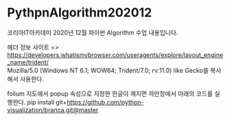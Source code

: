# PythpnAlgorithm202012
코리아IT아카데미 2020년 12월 파이썬 Algorithm 수업 내용입니다.  

헤더 정보 사이트 => https://developers.whatismybrowser.com/useragents/explore/layout_engine_name/trident/  
Mozilla/5.0 (Windows NT 6.1; WOW64; Trident/7.0; rv:11.0) like Gecko를 복사해서 사용한다.  
  
folium 지도에서 popup 속성으로 지정한 한글이 깨지면 까만창에서 아래의 코드를 실행한다.
pip install git+https://github.com/python-visualization/branca.git@master
